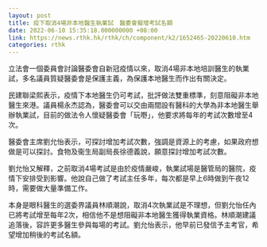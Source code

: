 ```yaml
---
layout: post
title: 疫下取消4場非本地醫生執業試　醫委會擬增考試名額
date: 2022-06-10 15:35:18.000000000 +08:00
link: https://news.rthk.hk/rthk/ch/component/k2/1652465-20220610.htm
categories: rthk
---
```


立法會一個委員會討論醫委會自新冠疫情以來，取消4場非本地培訓醫生的執業試，多名議員質疑醫委會是保護主義，為保護本地醫生而作出有關決定。

民建聯梁熙表示，疫情下本地醫生仍可考試，批評做法雙重標準，刻意阻礙非本地醫生來港。議員楊永杰認為，醫委會可以交由兩間設有醫科的大學為非本地醫生舉辦執業試，目前的做法令人懷疑醫委會「玩嘢」，他要求將每年的考試次數增至4次。

醫委會主席劉允怡表示，可探討增加考試次數，強調是資源上的考慮，如果政府想做是可以探討。食物及衞生局副局長徐德義說，願意探討增加考試次數。

劉允怡又解釋，之前取消4場考試是由於疫情嚴峻，執業試場是醫管局的醫院，疫情下安排受到影響。他說自己做了考試主任多年，每次都是早上6時做到午夜12時，需要做大量準備工作。

本身是眼科醫生的選委界議員林順潮說，取消4次執業試是不理想，但劉允怡任內已將考試增至每年2次，相信他不是想阻礙非本地醫生獲得執業資格。林順潮建議追落後，容許更多醫生參與每場的考試。劉允怡表示，他早前已發信予主考官，希望增加稍後的考試名額。
